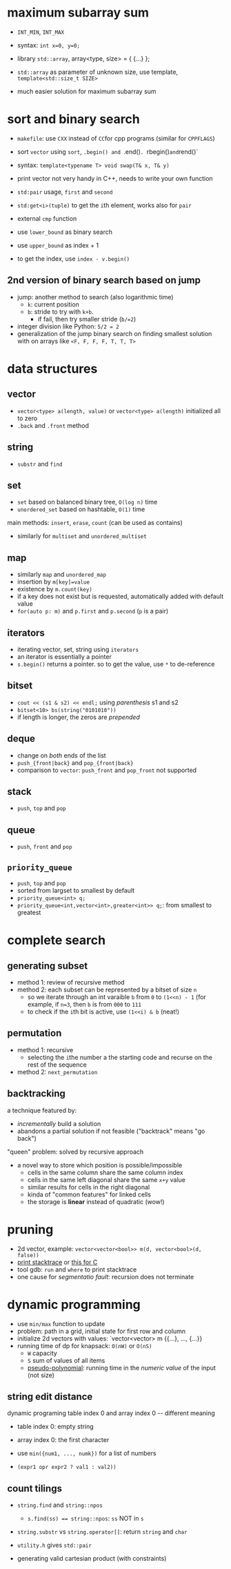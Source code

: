 # maximum subarray sum

- `INT_MIN`, `INT_MAX`
- syntax: `int x=0, y=0;`

- library `std::array`, array<type, size> = { {...} };
- `std::array` as parameter of unknown size, use template, `template<std::size_t SIZE>`

- much easier solution for maximum subarray sum

# sort and binary search

- `makefile`: use `CXX` instead of `CC`for cpp programs (similar for `CPPFLAGS`)
- sort `vector` using `sort`, `.begin() and `.end()`. `rbegin()` and `rend()`
- syntax: `template<typename T> void swap(T& x, T& y)`
- print vector not very handy in C++, needs to write your own function
- `std:pair` usage, `first` and `second`
- `std:get<i>(tuple)` to get the `i`th element, works also for `pair`
- external `cmp` function

- use `lower_bound` as binary search
- use `upper_bound` as index + 1
- to get the index, use `index - v.begin()`

## 2nd version of binary search based on jump

- jump: another method to search (also logarithmic time)
  - `k`: current position
  - `b`: stride to try with `k+b`. 
    - if fail, then try smaller stride (`b/=2`)
- integer division like Python: `5/2 = 2`
- generalization of the jump binary search on finding smallest solution with on arrays like `<F, F, F, F, T, T, T>`


# data structures

## vector
- `vector<type> a(length, value)` or `vector<type> a(length)` initialized all to zero
- `.back` and `.front` method

## string

- `substr` and `find`

## set

- `set` based on balanced binary tree, `O(log n)` time
- `unordered_set` based on hashtable, `O(1)` time

main methods: `insert`, `erase`, `count` (can be used as contains)


- similarly for `multiset` and `unordered_multiset`


## map

- similarly `map` and `unordered_map`
- insertion by `m[key]=value`
- existence by `m.count(key)`
- if a key does not exist but is requested, automatically added with default value
- `for(auto p: m)` and `p.first` and `p.second` (`p` is a pair)

## iterators

- iterating vector, set, string using `iterators`
- an iterator is essentially a pointer
- `s.begin()` returns a pointer. so to get the value, use `*` to de-reference

## bitset
- `cout << (s1 & s2) << endl;` using *parenthesis* s1 and s2
- `bitset<10> bs(string("0101010"))`
- if length is longer, the zeros are *prepended*

## deque

- change on *both* ends of the list
- `push_{front|back}` and `pop_{front|back}`
- comparison to `vector`: `push_front` and `pop_front` not supported

## stack

- `push`, `top` and `pop`

## queue

- `push`, `front` and `pop`

## `priority_queue`

- `push`, `top` and `pop`
- sorted from largset to smallest by default
- `priority_queue<int> q;`
- `priority_queue<int,vector<int>,greater<int>> q;`: from smallest to greatest

# complete search

## generating subset

- method 1: review of recursive method
- method 2: each subset can be represented by a bitset of size `n`
  - so we iterate through an int varaible `b` from `0` to `(1<<n) - 1` (for example, if `n=3`, then `b` is from `000` to `111`
  - to check if the `i`th bit is active, use `(1<<i) & b` (neat!)


## permutation

- method 1: recursive
  - selecting the `i`the number a the starting code and recurse on the rest of the sequence
- method 2: `next_permutation`

## backtracking

a technique featured by:

- *incrementally* build a solution
- abandons a partial solution if not feasible ("backtrack" means "go back")


"queen" problem: solved by recursive approach

- a novel way to store which position is possible/impossible
  - cells in the same column share the same column index
  - cells in the same left diagonal share the same `x+y` value
  - similar results for cells in the right diagonal
  - kinda of "common features" for linked cells
  - the storage is **linear** instead of quadratic (wow!)

# pruning

- 2d vector, example: `vector<vector<bool>> m(d, vector<bool>(d, false))`
- [print stacktrace](https://stackoverflow.com/questions/18706496/can-one-use-libsegfault-so-to-get-backtraces-for-sigabrt) or [this for C](https://stackoverflow.com/questions/77005/how-to-generate-a-stacktrace-when-my-gcc-c-app-crashes)
- tool gdb: `run` and `where` to print stacktrace
- one cause for *segmentatio fault*: recursion does not terminate

# dynamic programming

- use `min/max` function to update
- problem: path in a grid, initial state for first row and column
- initialize 2d vectors with values: `vector<vector<int>> m {{...}, ..., {...}}
- running time of dp for knapsack: `O(nW)` or `O(nS)`
  - `W` capacity
  - `S` sum of values of all items
  - [pseudo-polynomial](https://en.wikipedia.org/wiki/Pseudo-polynomial_time): running time in the *numeric value* of the input (not size)

## string edit distance

dynamic programing table index 0 and array index 0 -- different meaning

- table index 0: empty string
- array index 0: the first character
- use `min({num1, ..., numk})` for a list of numbers

- `(expr1 opr expr2 ? val1 : val2))`

## count tilings

- `string.find` and `string::npos`
  - `s.find(ss) == string::npos`: `ss` NOT in `s`
- `string.substr` vs `string.operator[]`: return `string` and `char`
- `utility.h` gives `std::pair`

- generating valid cartesian product (with constraints)
